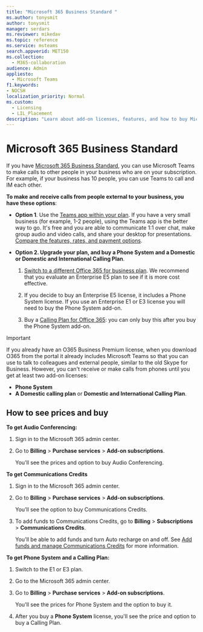 ```yaml
---
title: "Microsoft 365 Business Standard "
ms.author: tonysmit
author: tonysmit
manager: serdars
ms.reviewer: mikedav
ms.topic: reference
ms.service: msteams
search.appverid: MET150
ms.collection: 
  - M365-collaboration
audience: Admin
appliesto: 
  - Microsoft Teams
f1.keywords:
- NOCSH
localization_priority: Normal
ms.custom: 
  - Licensing
  - LIL_Placement
description: "Learn about add-on licenses, features, and how to buy Microsoft 365 Business Standard plans. "
---
```


# Microsoft 365 Business Standard

If you have [Microsoft 365 Business Standard](https://products.office.com/en/business/office-365-business-premium), you can use Microsoft Teams to make calls to other people in your business who are on your subscription. For example, if your business has 10 people, you can use Teams to call and IM each other.


**To make and receive calls from people external to your business, you have these options**:

- **Option 1**. Use the [Teams app within your plan](https://products.office.com/microsoft-teams/free). If you have a very small business (for example, 1-2 people), using the Teams app is the better way to go. It's free and you are able to communicate 1:1 over chat, make group audio and video calls, and share your desktop for presentations. [Compare the features, rates, and payment options](https://products.office.com/microsoft-teams/free).

- **Option 2. Upgrade your plan, and buy a Phone System and a Domestic or Domestic and International Calling Plan**.

    1. [Switch to a different Office 365 for business plan](https://support.office.com/article/73318661-8f33-478b-bcc7-fb8d69dbb22a). We recommend that you evaluate an Enterprise E5 plan to see if it is more cost effective.

    2. If you decide to buy an Enterprise E5 license, it includes a Phone System license. If you use an Enterprise E1 or E3 license you will need to buy the Phone System add-on.
    
    3. Buy a [Calling Plan for Office 365](../calling-plans-for-office-365.md): you can only buy this after you buy the Phone System add-on.


 > [!IMPORTANT]
 > If you already have an O365 Business Premium license, when you download O365 from the portal it already includes Microsoft Teams so that you can use to talk to colleagues and external people, similar to the old Skype for Business. However, you can't receive or make calls from phones until you get at least two add-on licenses:
 >- **Phone System**
 >- **A Domestic calling plan** or **Domestic and International Calling Plan**.

## How to see prices and buy
<a name="bkmk_buypremium"> </a>

 **To get Audio Conferencing:**

1. Sign in to the Microsoft 365 admin center.

2. Go to **Billing** > **Purchase services** > **Add-on subscriptions**.

   You'll see the prices and option to buy Audio Conferencing.

**To get Communications Credits**

1. Sign in to the Microsoft 365 admin center.

2. Go to **Billing** > **Purchase services** > **Add-on subscriptions**.

   You’ll see the option to buy Communications Credits.

3. To add funds to Communications Credits, go to **Billing** > **Subscriptions** > **Communications Credits**.

    You'll be able to add funds and turn Auto recharge on and off. See [Add funds and manage Communications Credits](../add-funds-and-manage-communications-credits.md) for more information. 


**To get Phone System and a Calling Plan:**

1. Switch to the E1 or E3 plan.

2. Go to the Microsoft 365 admin center.

3. Go to **Billing** > **Purchase services** > **Add-on subscriptions**.

    You'll see the prices for Phone System and the option to buy it.

4. After you buy a **Phone System** license, you'll see the price and option to buy a Calling Plan.
